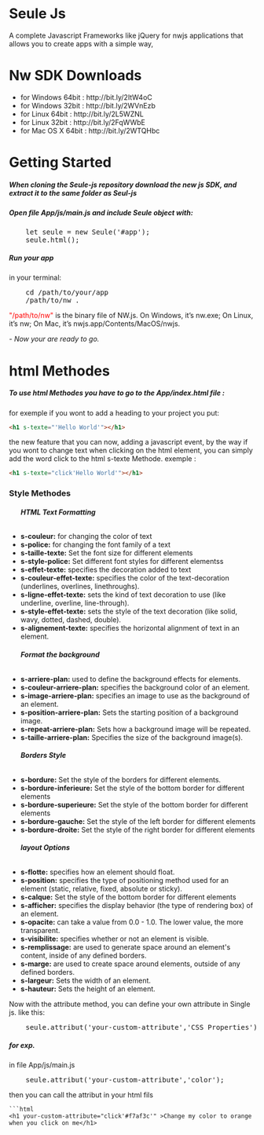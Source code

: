 # Seule Js
A complete Javascript Frameworks like jQuery for nwjs applications that allows you to create apps with a simple way,

# Nw SDK Downloads
<ul>
	<li>for Windows 64bit : http://bit.ly/2ItW4oC</li>
	<li>for Windows 32bit : http://bit.ly/2WVnEzb</li>
	<li>for Linux 64bit : http://bit.ly/2L5WZNL</li>
	<li>for Linux 32bit : http://bit.ly/2FqWWbE</li>
	<li>for Mac OS X 64bit : http://bit.ly/2WTQHbc</li>
</ul>

# Getting Started
<h5>When cloning the Seule-js repository download the new js SDK, and extract it to the same folder as Seul-js</h5>
<h5>Open file App/js/main.js and include Seule object with:</h5>
<pre>
	let seule = new Seule('#app');
	seule.html();
</pre>

<h5>Run your app</h5>
<p>in your terminal:</p>

<pre>
	cd /path/to/your/app
	/path/to/nw .
</pre>

<p> <span style="color:red">"/path/to/nw"</span> is the binary file of NW.js. On Windows, it’s nw.exe; On Linux, it’s nw; On Mac, it’s nwjs.app/Contents/MacOS/nwjs. </p>

<i>- Now your are ready to go.</i>

# html Methodes

<h5>To use html Methodes you have to go to the App/index.html file :</h5>

<p>for exemple if you wont to add a heading to your project you put:</p>

```html
<h1 s-texte="'Hello World'"></h1>
```
<p>the new feature that you can now, adding a javascript event, by the way if you wont to change text when clicking on the html element, you can simply add the word click to the html s-texte Methode. exemple : </p>

```html
<h1 s-texte="click'Hello World'"></h1>
```	
<h3>Style Methodes</h3>

<ul>
	<h6><b>HTML Text Formatting</b></h6>
	<li><b>s-couleur:</b> for changing the color of text</li>
	<li><b>s-police:</b>  for changing the font family of a text</li>
	<li><b>s-taille-texte:</b>  Set the font size for different elements</li>
	<li><b>s-style-police:</b>  Set different font styles for different elementss</li>
	<li><b>s-effet-texte:</b>  specifies the decoration added to text</li>
	<li><b>s-couleur-effet-texte:</b>  specifies the color of the text-decoration (underlines, overlines, linethroughs).</li>
	<li><b>s-ligne-effet-texte:</b>  sets the kind of text decoration to use (like underline, overline, line-through).</li>
	<li><b>s-style-effet-texte:</b>  sets the style of the text decoration (like solid, wavy, dotted, dashed, double).</li>
	<li><b>s-alignement-texte:</b>  specifies the horizontal alignment of text in an element.</li>
	<h6><b>Format the background</b></h6>
	<li><b>s-arriere-plan:</b> used to define the background effects for elements.</li>
	<li><b>s-couleur-arriere-plan:</b> specifies the background color of an element.</li>
	<li><b>s-image-arriere-plan:</b> specifies an image to use as the background of an element.</li>
	<li><b>s-position-arriere-plan:</b> Sets the starting position of a background image.</li>
	<li><b>s-repeat-arriere-plan:</b> Sets how a background image will be repeated.</li>
	<li><b>s-taille-arriere-plan:</b> Specifies the size of the background image(s).</li>
	<h6><b>Borders Style</b></h6>
	<li><b>s-bordure:</b> Set the style of the borders for different elements.</li>
	<li><b>s-bordure-inferieure:</b> Set the style of the bottom border for different elements</li>
	<li><b>s-bordure-superieure:</b> Set the style of the bottom border for different elements</li>
	<li><b>s-bordure-gauche:</b> Set the style of the left border for different elements</li>
	<li><b>s-bordure-droite:</b> Set the style of the right border for different elements</li>
	<h6><b>layout Options</b></h6>
	<li><b>s-flotte:</b> specifies how an element should float.</li>
	<li><b>s-position:</b> specifies the type of positioning method used for an element (static, relative, fixed, absolute or sticky).</li>
	<li><b>s-calque:</b> Set the style of the bottom border for different elements</li>
	<li><b>s-afficher:</b> specifies the display behavior (the type of rendering box) of an element.</li>
	<li><b>s-opacite:</b> can take a value from 0.0 - 1.0. The lower value, the more transparent.</li>
	<li><b>s-visibilite:</b> specifies whether or not an element is visible.</li>
	<li><b>s-remplissage:</b> are used to generate space around an element's content, inside of any defined borders.</li>
	<li><b>s-marge:</b> are used to create space around elements, outside of any defined borders.</li>
	<li><b>s-largeur:</b> Sets the width of an element.</li>
	<li><b>s-hauteur:</b> Sets the height of an element.</li>
	
</ul>

<p>Now with the attribute method, you can define your own attribute in Single js. like this:</p>
<pre>
	seule.attribut('your-custom-attribute','CSS Properties');
</pre>
<h5>for exp.</h3>
<p>in file App/js/main.js</p>
<pre>
	seule.attribut('your-custom-attribute','color');
</pre>
<p>then you can call the attribut in your html fils</p>
	
```
```html
<h1 your-custom-attribute="click'#f7af3c'" >Change my color to orange when you click on me</h1>
```
